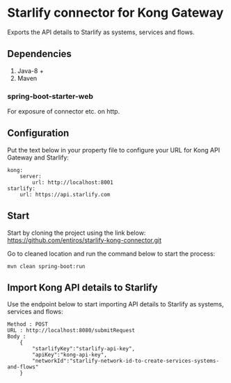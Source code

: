 # Starlify connector for Kong Gateway
Exports the API details to Starlify as systems, services and flows.

## Dependencies
   1. Java-8 +
   2. Maven
   
### spring-boot-starter-web
For exposure of connector etc. on http.

## Configuration
Put the text below in your property file to configure your URL for Kong API Gateway and Starlify:

```
kong:
	server:
		url: http://localhost:8001
starlify:
	url: https://api.starlify.com
```
 
## Start
Start by cloning the project using the link below:  
https://github.com/entiros/starlify-kong-connector.git

Go to cleaned location and run the command below to start the process:
```
mvn clean spring-boot:run
```

## Import Kong API details to Starlify
Use the endpoint below to start importing API details to Starlify as systems, services and flows: 

```
Method : POST
URL : http://localhost:8080/submitRequest
Body : 
	{	
		"starlifyKey":"starlify-api-key",
		"apiKey":"kong-api-key",
		"networkId":"starlify-network-id-to-create-services-systems-and-flows"
	}
```
